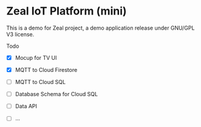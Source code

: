 Zeal IoT Platform (mini)
====

This is a demo for Zeal project, a demo application release under GNU/GPL V3 license. 

Todo

 - [X] Mocup for TV UI
 - [X] MQTT to Cloud Firestore
 - [ ] MQTT to Cloud SQL
 - [ ] Database Schema for Cloud SQL
 - [ ] Data API
 - [ ] ...

